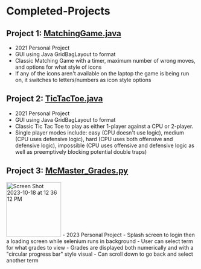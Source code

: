 # Completed-Projects

## Project 1: [MatchingGame.java](Java%20GUIs/MatchingGame.java)

- 2021 Personal Project
- GUI using Java GridBagLayout to format
- Classic Matching Game with a timer, maximum number of wrong moves, and options for what style of icons
- If any of the icons aren't available on the laptop the game is being run on, it switches to letters/numbers as icon style options

## Project 2: [TicTacToe.java](Java%20GUIs/TicTacToe.java)

- 2021 Personal Project
- GUI using Java GridBagLayout to format
- Classic Tic Tac Toe to play as either 1-player against a CPU or 2-player.
- Single player modes include: easy (CPU doesn't use logic), medium (CPU uses defensive logic), hard (CPU uses both offensive and defensive logic), impossible (CPU uses offensive and defensive logic as well as preemptively blocking potential double traps)

## Project 3: [McMaster_Grades.py](McMaster_Grades_App/McMaster_Grades.py)
<img width="145" alt="Screen Shot 2023-10-18 at 12 36 12 PM" src="https://github.com/kosanj/Completed-Projects/assets/148008365/363c7659-2295-4161-9d4b-d9375f89fca6">
- 2023 Personal Project
- Splash screen to login then a loading screen while selenium runs in background
- User can select term for what grades to view
- Grades are displayed both numerically and with a "circular progress bar" style visual
- Can scroll down to go back and select another term
